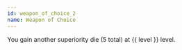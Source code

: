 ```yaml
---
id: weapon_of_choice_2
name: Weapon of Choice
---
```

You gain another superiority die (5 total) at {{ level }} level.